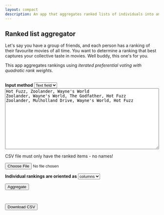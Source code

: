 ```yaml
---
layout: compact
description: An app that aggregates ranked lists of individuals into an overall preference ranking that represents the group. Useful for making decisions democratically or just for fun!
---
```


<link rel="stylesheet" href="style.css">

<h2 markdown="1"><b>Ranked list aggregator</b></h2>

Let's say you have a group of friends, and each person has a ranking of their favourite movies of all time. You want to determine a ranking that best captures your collective taste in movies. Well buddy, this one's for you.

This app aggregates rankings using <i>iterated preferential voting with quadratic rank weights</i>.

<br>

<div id="input">
<b>Input method</b>
<select name="Select input method" id="input-selector">
<option value="text-input" selected>Text field</option>
<option value="csv-upload">CSV file</option>
</select>

<textarea name="message" id="text-input" placeholder="Enter ranked lists" style="width: 100%; height: 200px;">Hot Fuzz, Zoolander, Wayne's World
Zoolander, Wayne's World, The Godfather, Hot Fuzz
Zoolander, Mulholland Drive, Wayne's World, Hot Fuzz</textarea>

<p id="csv-instructions">CSV file must only have the ranked items - no names!</p>

<input type="file" id="csv-upload" accept=".csv">

<p id="orientation">
<b>Individual rankings are oriented as</b>
<select name="Orientation" id="csv-orientation">
<option value="column" selected>columns</option>
<option value="row">rows</option>
</select>
</p>


<button id="aggregate-button">Aggregate</button>

</div>

<br>

<div id="output"></div>

<button id="download-button">Download CSV</button>

<script src="ranked_list_aggregator.js"></script>
